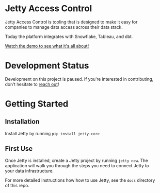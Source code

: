 # Jetty Access Control

Jetty Access Control is tooling that is designed to make it easy for companies to manage data access across their data stack.

Today the platform integrates with Snowflake, Tableau, and dbt.

[Watch the demo to see what it's all about!](https://youtu.be/Xx0D6GCTNdc)

# Development Status

Development on this project is paused. If you're interested in contributing, don't hesitate to [reach out](mailto:product@get-jetty.com)!

# Getting Started

## Installation

Install Jetty by running `pip install jetty-core`

## First Use

Once Jetty is installed, create a Jetty project by running `jetty new`.
The application will walk you through the steps you need to connect Jetty to your data infrastructure.

For more detailed instructions how how to use Jetty, see the `docs` directory of this repo.
